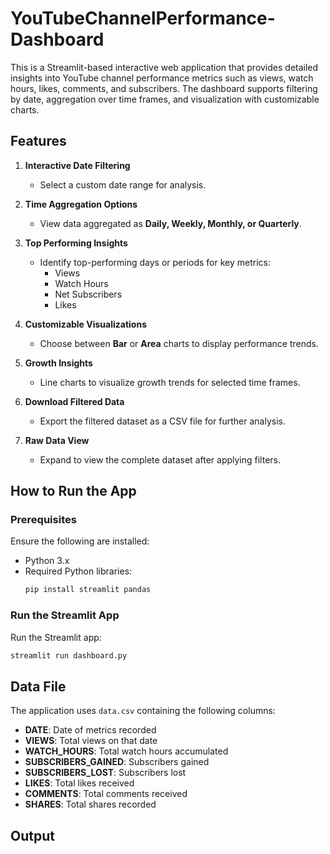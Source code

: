 # YouTubeChannelPerformance-Dashboard

This is a Streamlit-based interactive web application that provides detailed insights into YouTube channel performance metrics such as views, watch hours, likes, comments, and subscribers. The dashboard supports filtering by date, aggregation over time frames, and visualization with customizable charts.


## Features

1. **Interactive Date Filtering**  
   - Select a custom date range for analysis.  

2. **Time Aggregation Options**  
   - View data aggregated as **Daily, Weekly, Monthly, or Quarterly**.  

3. **Top Performing Insights**  
   - Identify top-performing days or periods for key metrics:  
     - Views  
     - Watch Hours  
     - Net Subscribers  
     - Likes  

4. **Customizable Visualizations**  
   - Choose between **Bar** or **Area** charts to display performance trends.  

5. **Growth Insights**  
   - Line charts to visualize growth trends for selected time frames.  

6. **Download Filtered Data**  
   - Export the filtered dataset as a CSV file for further analysis.  

7. **Raw Data View**  
   - Expand to view the complete dataset after applying filters.  


## How to Run the App

### **Prerequisites**  
Ensure the following are installed:  
- Python 3.x  
- Required Python libraries:  
  ```bash
  pip install streamlit pandas
  ```

### **Run the Streamlit App** 

Run the Streamlit app:  
   ```bash
   streamlit run dashboard.py
   ```
   
## **Data File**  
The application uses `data.csv` containing the following columns:  
- **DATE**: Date of metrics recorded  
- **VIEWS**: Total views on that date  
- **WATCH_HOURS**: Total watch hours accumulated  
- **SUBSCRIBERS_GAINED**: Subscribers gained  
- **SUBSCRIBERS_LOST**: Subscribers lost  
- **LIKES**: Total likes received  
- **COMMENTS**: Total comments received  
- **SHARES**: Total shares recorded  


## Output


